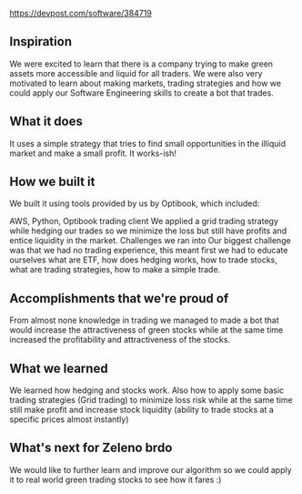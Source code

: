 https://devpost.com/software/384719

## Inspiration
We were excited to learn that there is a company trying to make green assets more accessible and liquid for all traders. We were also very motivated to learn about making markets, trading strategies and how we could apply our Software Engineering skills to create a bot that trades.

## What it does
It uses a simple strategy that tries to find small opportunities in the illiquid market and make a small profit. It works-ish!

## How we built it
We built it using tools provided by us by Optibook, which included:

AWS, Python, Optibook trading client We applied a grid trading strategy while hedging our trades so we minimize the loss but still have profits and entice liquidity in the market.
Challenges we ran into
Our biggest challenge was that we had no trading experience, this meant first we had to educate ourselves what are ETF, how does hedging works, how to trade stocks, what are trading strategies, how to make a simple trade.

## Accomplishments that we're proud of
From almost none knowledge in trading we managed to made a bot that would increase the attractiveness of green stocks while at the same time increased the profitability and attractiveness of the stocks.

## What we learned
We learned how hedging and stocks work. Also how to apply some basic trading strategies (Grid trading) to minimize loss risk while at the same time still make profit and increase stock liquidity (ability to trade stocks at a specific prices almost instantly)

## What's next for Zeleno brdo
We would like to further learn and improve our algorithm so we could apply it to real world green trading stocks to see how it fares :)
